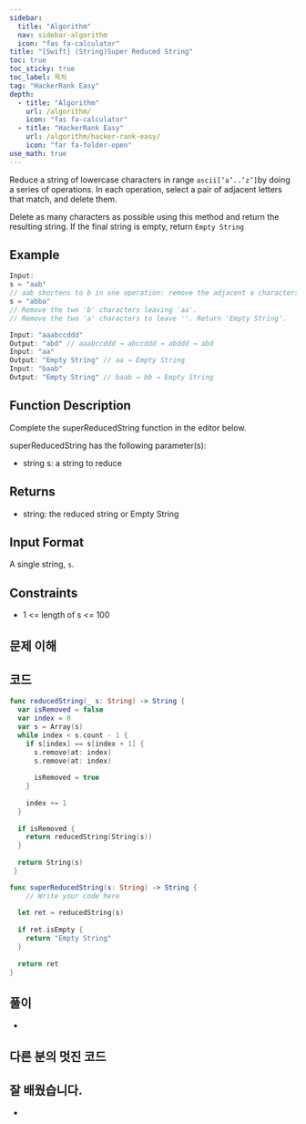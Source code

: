 ```yaml
---
sidebar:
  title: "Algorithm"
  nav: sidebar-algorithm
  icon: "fas fa-calculator"
title: "[Swift] (String)Super Reduced String"
toc: true
toc_sticky: true
toc_label: 목차
tag: "HackerRank Easy"
depth:
  - title: "Algorithm"
    url: /algorithm/
    icon: "fas fa-calculator"
  - title: "HackerRank Easy"
    url: /algorithm/hacker-rank-easy/
    icon: "far fa-folder-open"
use_math: true
---
```

Reduce a string of lowercase characters in range `ascii[‘a’..’z’]`by doing a series of operations. In each operation, select a pair of adjacent letters that match, and delete them.

Delete as many characters as possible using this method and return the resulting string. If the final string is empty, return `Empty String`

## Example
```swift
Input: 
s = "aab"
// aab shortens to b in one operation: remove the adjacent a characters.
s = "abba"
// Remove the two 'b' characters leaving 'aa'. 
// Remove the two 'a' characters to leave ''. Return 'Empty String'.
```

```swift
Input: "aaabccddd"
Output: "abd" // aaabccddd → abccddd → abddd → abd
Input: "aa"
Output: "Empty String" // aa → Empty String
Input: "baab"
Output: "Empty String" // baab → bb → Empty String
```


## Function Description
Complete the superReducedString function in the editor below.

superReducedString has the following parameter(s):

* string s: a string to reduce

## Returns
* string: the reduced string or Empty String

## Input Format
A single string, `s`.

## Constraints
* 1 <= length of s <= 100

## 문제 이해

## 코드
```swift
func reducedString(_ s: String) -> String {
  var isRemoved = false
  var index = 0
  var s = Array(s)
  while index < s.count - 1 {
    if s[index] == s[index + 1] {
      s.remove(at: index)
      s.remove(at: index)
      
      isRemoved = true
    }
    
    index += 1
  }
  
  if isRemoved {
    return reducedString(String(s))
  }
  
  return String(s)
 }

func superReducedString(s: String) -> String {
    // Write your code here
  
  let ret = reducedString(s)
  
  if ret.isEmpty {
    return "Empty String"
  }
  
  return ret
}
```

## 풀이
-

## 다른 분의 멋진 코드


## 잘 배웠습니다.
-
